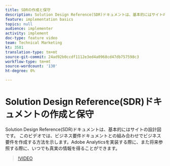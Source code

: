 ```yaml
---
title: SDRの作成と保守
description: Solution Design Reference(SDR)ドキュメントは、基本的にはサイトの設計図です。 このビデオでは、ビジネス要件ドキュメントと組み合わせて、Adobe Analyticsの実装時に戻って、将来参照するように、常に真実の源泉を得られるようにする方法を示します。
feature: implementation basics
topics: null
audience: implementer
activity: implement
doc-type: feature video
team: Technical Marketing
kt: 3581
translation-type: tm+mt
source-git-commit: 24ad92b0ccdf1112e3ed4a0968cd47db757598c3
workflow-type: tm+mt
source-wordcount: '130'
ht-degree: 0%

---
```



# Solution Design Reference(SDR)ドキュメントの作成と保守

Solution Design Reference(SDR)ドキュメントは、基本的にはサイトの設計図です。 このビデオでは、ビジネス要件ドキュメントとの組み合わせでビジネス要件を作成する方法を示します。Adobe Analyticsを実装する際に、また将来参照する際に、いつでも真実の情報を得ることができます。

>[!VIDEO](https://video.tv.adobe.com/v/28754/?quality=12)
